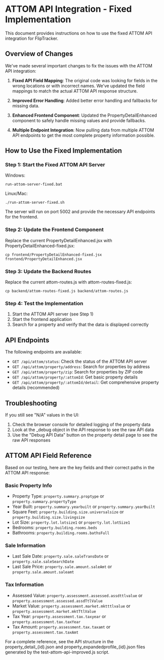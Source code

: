 # ATTOM API Integration - Fixed Implementation

This document provides instructions on how to use the fixed ATTOM API integration for FlipTracker.

## Overview of Changes

We've made several important changes to fix the issues with the ATTOM API integration:

1. **Fixed API Field Mapping**: The original code was looking for fields in the wrong locations or with incorrect names. We've updated the field mappings to match the actual ATTOM API response structure.

2. **Improved Error Handling**: Added better error handling and fallbacks for missing data.

3. **Enhanced Frontend Component**: Updated the PropertyDetailEnhanced component to safely handle missing values and provide fallbacks.

4. **Multiple Endpoint Integration**: Now pulling data from multiple ATTOM API endpoints to get the most complete property information possible.

## How to Use the Fixed Implementation

### Step 1: Start the Fixed ATTOM API Server

Windows:
```
run-attom-server-fixed.bat
```

Linux/Mac:
```
./run-attom-server-fixed.sh
```

The server will run on port 5002 and provide the necessary API endpoints for the frontend.

### Step 2: Update the Frontend Component

Replace the current PropertyDetailEnhanced.jsx with PropertyDetailEnhanced-fixed.jsx:

```
cp frontend/PropertyDetailEnhanced-fixed.jsx frontend/PropertyDetailEnhanced.jsx
```

### Step 3: Update the Backend Routes

Replace the current attom-routes.js with attom-routes-fixed.js:

```
cp backend/attom-routes-fixed.js backend/attom-routes.js
```

### Step 4: Test the Implementation

1. Start the ATTOM API server (see Step 1)
2. Start the frontend application
3. Search for a property and verify that the data is displayed correctly

## API Endpoints

The following endpoints are available:

- `GET /api/attom/status`: Check the status of the ATTOM API server
- `GET /api/attom/property/address`: Search for properties by address
- `GET /api/attom/property/zip`: Search for properties by ZIP code
- `GET /api/attom/property/:attomId`: Get basic property details
- `GET /api/attom/property/:attomId/detail`: Get comprehensive property details (recommended)

## Troubleshooting

If you still see "N/A" values in the UI:

1. Check the browser console for detailed logging of the property data
2. Look at the _debug object in the API response to see the raw API data
3. Use the "Debug API Data" button on the property detail page to see the raw API responses

## ATTOM API Field Reference

Based on our testing, here are the key fields and their correct paths in the ATTOM API response:

### Basic Property Info
- Property Type: `property.summary.proptype` or `property.summary.propertyType`
- Year Built: `property.summary.yearbuilt` or `property.summary.yearBuilt`
- Square Feet: `property.building.size.universalsize` or `property.building.size.livingsize`
- Lot Size: `property.lot.lotsize1` or `property.lot.lotSize1`
- Bedrooms: `property.building.rooms.beds`
- Bathrooms: `property.building.rooms.bathsFull`

### Sale Information
- Last Sale Date: `property.sale.saleTransDate` or `property.sale.saleSearchDate`
- Last Sale Price: `property.sale.amount.saleAmt` or `property.sale.amount.saleamt`

### Tax Information
- Assessed Value: `property.assessment.assessed.assdttlvalue` or `property.assessment.assessed.assdTtlValue`
- Market Value: `property.assessment.market.mktttlvalue` or `property.assessment.market.mktTtlValue`
- Tax Year: `property.assessment.tax.taxyear` or `property.assessment.tax.taxYear`
- Tax Amount: `property.assessment.tax.taxamt` or `property.assessment.tax.taxAmt`

For a complete reference, see the API structure in the property_detail_{id}.json and property_expandedprofile_{id}.json files generated by the test-attom-api-improved.js script.
